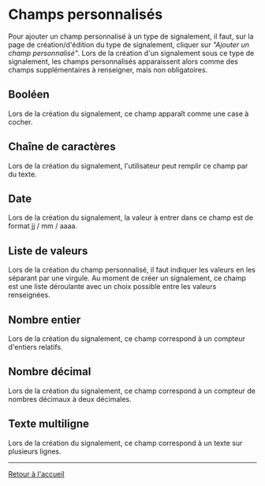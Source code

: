 # Champs personnalisés

Pour ajouter un champ personnalisé à un type de signalement, il faut, sur la page de création/d'édition du type de signalement, cliquer sur _"Ajouter un champ personnalisé"_.
Lors de la création d'un signalement sous ce type de signalement, les champs personnalisés apparaissent alors comme des champs supplémentaires à renseigner, mais non obligatoires.

## Booléen

Lors de la création du signalement, ce champ apparaît comme une case à cocher.

## Chaîne de caractères

Lors de la création du signalement, l'utilisateur peut remplir ce champ par du texte.

## Date

Lors de la création du signalement, la valeur à entrer dans ce champ est de format jj / mm / aaaa.

## Liste de valeurs

Lors de la création du champ personnalisé, il faut indiquer les valeurs en les séparant par une virgule. Au moment de créer un signalement, ce champ est une liste déroulante avec un choix possible entre les valeurs renseignées.

## Nombre entier

Lors de la création du signalement, ce champ correspond à un compteur d'entiers relatifs.

## Nombre décimal

Lors de la création du signalement, ce champ correspond à un compteur de nombres décimaux à deux décimales.

## Texte multiligne

Lors de la création du signalement, ce champ correspond à un texte sur plusieurs lignes.

---

[Retour à l'accueil](<index.md>)
